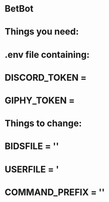 # BetBot

# Things you need:
  # .env file containing:
  # DISCORD_TOKEN = <Discord API token>
  # GIPHY_TOKEN = <Giphy API token>
  
# Things to change:
  # BIDSFILE = '<path containing your json bids file>'
  # USERFILE = <path containing your json user file>'
  # COMMAND_PREFIX = '<Desired command prefix>'
